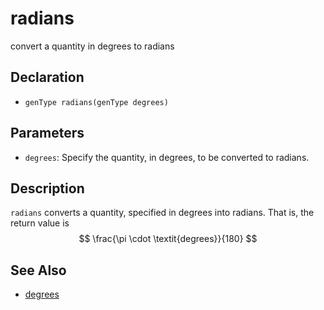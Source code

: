 # radians

convert a quantity in degrees to radians

## Declaration
- ``genType radians(genType degrees)``
## Parameters
- ``degrees``:  Specify the quantity, in degrees, to be converted to radians.
## Description
`radians` converts a quantity, specified in degrees into radians. That is, the return value is
$$
\frac{\pi \cdot \textit{degrees}}{180}
$$
## See Also
- [degrees](./degrees)